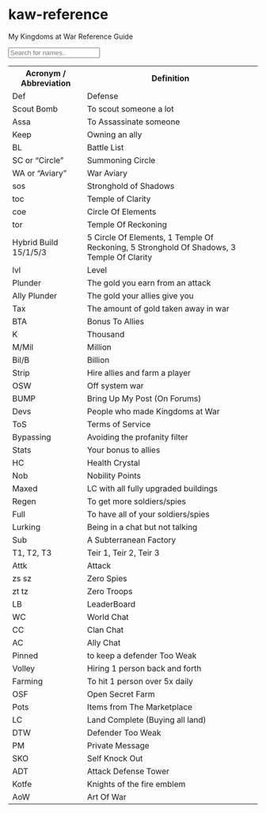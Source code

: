 

# kaw-reference
My Kingdoms at War Reference Guide



 <input type="text" id="myInput" onkeyup="myFunction()" placeholder="Search for names..">

<table id="myTable">
  <tr class="header">
    <th style="width:30%;">Acronym / Abbreviation</th>
    <th style="width:70%;">Definition</th>
  </tr>
  <tr><td>Def</td><td>Defense</td></tr>

  <tr><td>Scout Bomb</td><td>To scout someone a lot</td></tr>
  <tr><td>Assa</td><td>To Assassinate someone</td></tr>
  <tr><td>Keep</td><td>Owning an ally</td></tr>
  <tr><td>BL</td><td>Battle List</td></tr>
  <tr><td>SC or “Circle”</td><td>Summoning Circle</td></tr>
  <tr><td>WA or “Aviary”</td><td>War Aviary</td></tr>
  <tr><td>sos</td><td>Stronghold of Shadows</td></tr>
  <tr><td>toc</td><td>Temple of Clarity</td></tr>
  <tr><td>coe</td><td>Circle Of Elements</td></tr>
  <tr><td>tor</td><td>Temple Of Reckoning</td></tr>
  <tr><td>Hybrid Build 15/1/5/3</td><td>5 Circle Of Elements, 1 Temple Of Reckoning, 5 Stronghold Of Shadows, 3 Temple Of Clarity</td></tr>
  <tr><td>lvl</td><td>Level</td></tr>
  <tr><td>Plunder</td><td>The gold you earn from an attack</td></tr>
  <tr><td>Ally Plunder</td><td>The gold your allies give you</td></tr>
  <tr><td>Tax</td><td>The amount of gold taken away in war</td></tr>
  <tr><td>BTA</td><td>Bonus To Allies</td></tr>
  <tr><td>K</td><td>Thousand</td></tr>
  <tr><td>M/Mil</td><td>Million</td></tr>
  <tr><td>Bil/B</td><td>Billion</td></tr>
  <tr><td>Strip</td><td>Hire allies and farm a player</td></tr>
  <tr><td>OSW</td><td>Off system war</td></tr>
  <tr><td>BUMP</td><td>Bring Up My Post (On Forums)</td></tr>
  <tr><td>Devs</td><td>People who made Kingdoms at War</td></tr>
  <tr><td>ToS</td><td>Terms of Service</td></tr>
  <tr><td>Bypassing</td><td>Avoiding the profanity filter</td></tr>
  <tr><td>Stats</td><td>Your bonus to allies</td></tr>
  <tr><td>HC</td><td>Health Crystal</td></tr>
  <tr><td>Nob</td><td>Nobility Points</td></tr>
  <tr><td>Maxed</td><td>LC with all fully upgraded buildings</td></tr>
  <tr><td>Regen</td><td>To get more soldiers/spies</td></tr>
  <tr><td>Full</td><td>To have all of your soldiers/spies</td></tr>
  <tr><td>Lurking</td><td>Being in a chat but not talking</td></tr>
  <tr><td>Sub</td><td>A Subterranean Factory</td></tr>
  <tr><td>T1, T2, T3</td><td>Teir 1, Teir 2, Teir 3</td></tr>
  <tr><td>Attk</td><td>Attack</td></tr>
  <tr><td>zs sz</td><td>Zero Spies</td></tr>
  <tr><td>zt tz</td><td>Zero Troops</td></tr>
  <tr><td>LB</td><td>LeaderBoard</td></tr>
  <tr><td>WC</td><td>World Chat</td></tr>
  <tr><td>CC</td><td>Clan Chat</td></tr>
  <tr><td>AC</td><td>Ally Chat</td></tr>
  <tr><td>Pinned</td><td>to keep a defender Too Weak</td></tr>
  <tr><td>Volley</td><td>Hiring 1 person back and forth</td></tr>
  <tr><td>Farming</td><td>To hit 1 person over 5x daily</td></tr>
  <tr><td>OSF</td><td>Open Secret Farm</td></tr>
  <tr><td>Pots</td><td>Items from The Marketplace</td></tr>
  <tr><td>LC</td><td>Land Complete (Buying all land)</td></tr>
  <tr><td>DTW</td><td>Defender Too Weak</td></tr>
  <tr><td>PM</td><td>Private Message </td></tr>
  <tr><td>SKO</td><td>Self Knock Out</td></tr>
  <tr><td>ADT</td><td>Attack Defense Tower</td></tr>
  <tr><td>Kotfe</td><td>Knights of the fire emblem</td></tr>
  <tr><td>AoW</td><td>Art Of War</td></tr>

</table>

<script src="https://ajax.googleapis.com/ajax/libs/jquery/3.1.1/jquery.min.js"></script>
<script src="https://cdn.datatables.net/1.10.12/js/jquery.dataTables.min.js"></script>
<script src="https://cdn.datatables.net/1.10.12/js/dataTables.bootstrap.min.js"></script>
<script src="https://cdn.datatables.net/buttons/1.2.2/js/dataTables.buttons.min.js"></script>
<script src="https://cdn.datatables.net/buttons/1.2.2/js/buttons.bootstrap.min.js"></script>
<script src="https://cdn.datatables.net/buttons/1.2.2/js/buttons.colVis.min.js"></script>
<script src="//madsynn.github.io/kaw-reference/assets/js/myjs.js"></script>

